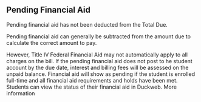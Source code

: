 ## Pending Financial Aid

Pending financial aid has not been deducted from the Total Due. 

Pending financial aid can generally be subtracted from the amount due to calculate the correct amount to pay. 

However, Title IV Federal Financial Aid may not automatically apply to all charges on the bill. If the pending financial aid does not post to he student account by the due date, interest and billing fees will be assessed on the unpaid balance. Financial aid will show as pending if the student is enrolled full-time and all financial aid requirements and holds have been met. Students can view the status of their financial aid in Duckweb. More information
